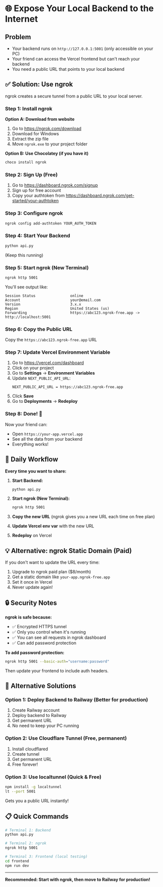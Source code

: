# 🌐 Expose Your Local Backend to the Internet

## Problem
- Your backend runs on `http://127.0.0.1:5001` (only accessible on your PC)
- Your friend can access the Vercel frontend but can't reach your backend
- You need a public URL that points to your local backend

## ✅ Solution: Use ngrok

ngrok creates a secure tunnel from a public URL to your local server.

### Step 1: Install ngrok

**Option A: Download from website**
1. Go to https://ngrok.com/download
2. Download for Windows
3. Extract the zip file
4. Move `ngrok.exe` to your project folder

**Option B: Use Chocolatey (if you have it)**
```bash
choco install ngrok
```

### Step 2: Sign Up (Free)
1. Go to https://dashboard.ngrok.com/signup
2. Sign up for free account
3. Copy your authtoken from https://dashboard.ngrok.com/get-started/your-authtoken

### Step 3: Configure ngrok
```bash
ngrok config add-authtoken YOUR_AUTH_TOKEN
```

### Step 4: Start Your Backend
```bash
python api.py
```
(Keep this running)

### Step 5: Start ngrok (New Terminal)
```bash
ngrok http 5001
```

You'll see output like:
```
Session Status                online
Account                       your@email.com
Version                       3.x.x
Region                        United States (us)
Forwarding                    https://abc123.ngrok-free.app -> http://localhost:5001
```

### Step 6: Copy the Public URL

Copy the `https://abc123.ngrok-free.app` URL

### Step 7: Update Vercel Environment Variable

1. Go to https://vercel.com/dashboard
2. Click on your project
3. Go to **Settings** → **Environment Variables**
4. Update `NEXT_PUBLIC_API_URL`:
   ```
   NEXT_PUBLIC_API_URL = https://abc123.ngrok-free.app
   ```
5. Click **Save**
6. Go to **Deployments** → **Redeploy**

### Step 8: Done! 🎉

Now your friend can:
- Open `https://your-app.vercel.app`
- See all the data from your backend
- Everything works!

## 🔄 Daily Workflow

**Every time you want to share:**

1. **Start Backend:**
   ```bash
   python api.py
   ```

2. **Start ngrok (New Terminal):**
   ```bash
   ngrok http 5001
   ```

3. **Copy the new URL** (ngrok gives you a new URL each time on free plan)

4. **Update Vercel env var** with the new URL

5. **Redeploy** on Vercel

## 💡 Alternative: ngrok Static Domain (Paid)

If you don't want to update the URL every time:

1. Upgrade to ngrok paid plan ($8/month)
2. Get a static domain like `your-app.ngrok-free.app`
3. Set it once in Vercel
4. Never update again!

## 🔒 Security Notes

**ngrok is safe because:**
- ✅ Encrypted HTTPS tunnel
- ✅ Only you control when it's running
- ✅ You can see all requests in ngrok dashboard
- ✅ Can add password protection

**To add password protection:**
```bash
ngrok http 5001 --basic-auth="username:password"
```

Then update your frontend to include auth headers.

## 🎯 Alternative Solutions

### Option 1: Deploy Backend to Railway (Better for production)

1. Create Railway account
2. Deploy backend to Railway
3. Get permanent URL
4. No need to keep your PC running

### Option 2: Use Cloudflare Tunnel (Free, permanent)

1. Install cloudflared
2. Create tunnel
3. Get permanent URL
4. Free forever!

### Option 3: Use localtunnel (Quick & Free)

```bash
npm install -g localtunnel
lt --port 5001
```

Gets you a public URL instantly!

## 📋 Quick Commands

```bash
# Terminal 1: Backend
python api.py

# Terminal 2: ngrok
ngrok http 5001

# Terminal 3: Frontend (local testing)
cd frontend
npm run dev
```

---

**Recommended: Start with ngrok, then move to Railway for production!**
